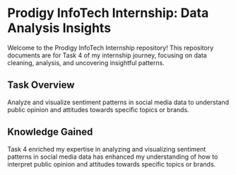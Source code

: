 # Prodigy InfoTech Internship: Data Analysis Insights

Welcome to the Prodigy InfoTech Internship repository! This repository documents are for Task 4 of my internship journey, focusing on data cleaning, analysis, and uncovering insightful patterns.

## Task Overview

Analyze and visualize sentiment patterns in social media data to understand public opinion and attitudes towards specific topics or brands.

## Knowledge Gained

Task 4 enriched my expertise in analyzing and visualizing sentiment patterns in social media data has enhanced my understanding of how to interpret public opinion and attitudes towards specific topics or brands.

